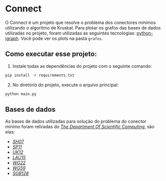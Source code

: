# Connect
O Connect é um projeto que resolve o problema dos conectores mínimos utilizando o algoritmo de Kruskal. Para plotar os grafos das bases de dados utilizadas no projeto, foram utilizadas as seguintes tecnologias: [python-igraph](https://igraph.org/python/). Você pode ver os plots na pasta ``grafos``.

## Como executar esse projeto:

1. Instale todas as dependências do projeto com o seguinte comando:

```s
pip install -r requirements.txt
```
2. No diretório do projeto, execute o arquivo principal:

```s
python main.py
```

## Bases de dados
As bases de dados utilizadas para solução do problema do conector mínimo foram retiradas do [*The Department Of Scientific Computing*](https://people.sc.fsu.edu/~jburkardt/datasets/cities/cities.html), são elas:
 - [*SH07*](https://people.sc.fsu.edu/~jburkardt/datasets/cities/sh07_dist.txt)
 - [*SP11*](https://people.sc.fsu.edu/~jburkardt/datasets/cities/sp11_dist.txt)
 - [*UK12*](https://people.sc.fsu.edu/~jburkardt/datasets/cities/uk12_dist.txt)
 - [*LAU15*](https://people.sc.fsu.edu/~jburkardt/datasets/cities/lau15_dist.txt)
 - [*WG22*](https://people.sc.fsu.edu/~jburkardt/datasets/cities/wg22_dist.txt)
 - [*WG59*](https://people.sc.fsu.edu/~jburkardt/datasets/cities/wg59_dist.txt)
 - [*SGB128*](https://people.sc.fsu.edu/~jburkardt/datasets/cities/sgb128_dist.txt)
